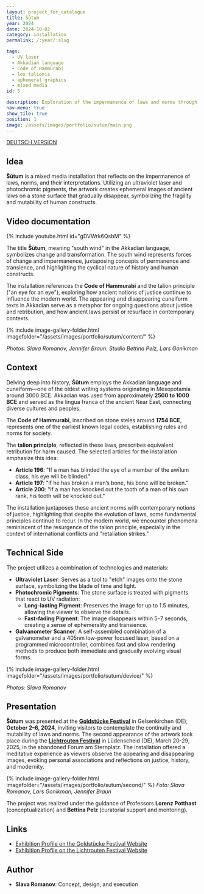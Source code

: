 ```yaml
---
layout: project_for_catalogue
title: Šūtum
year: 2024
date: 2024-10-02
category: installation
permalink: /:year/:slug

tags:
  - UV laser
  - Akkadian language
  - Code of Hammurabi  
  - lex talionis
  - ephemeral graphics
  - mixed media
id: 5

description: Exploration of the impermanence of laws and norms through ephemeral light carvings on stone
nav-menu: true
show_tile: true
position: 1
image: /assets/images/portfolio/sutum/main.png
---
```


[DEUTSCH VERSION](https://www.slavaromanov.art/2024/shootoom_DE)

## Idea

**Šūtum** is a mixed media installation that reflects on the impermanence of laws, norms, and their interpretations. Utilizing an ultraviolet laser and photochromic pigments, the artwork creates ephemeral images of ancient laws on a stone surface that gradually disappear, symbolizing the fragility and mutability of human constructs. 

<!-- ![A Stone](\assets\images\portfolio\sutum\Sutum - Credits Slava Romanov1.png)

*photo: Slava Romanov* -->

## Video documentation
{% include youtube.html id="gDVWrk6QsbM" %}



The title **Šūtum**, meaning "south wind" in the Akkadian language, symbolizes change and transformation. The south wind represents forces of change and impermanence, juxtaposing concepts of permanence and transience, and highlighting the cyclical nature of history and human constructs.

The installation references the **Code of Hammurabi** and the talion principle ("an eye for an eye"), exploring how ancient notions of justice continue to influence the modern world. The appearing and disappearing cuneiform texts in Akkadian serve as a metaphor for ongoing questions about justice and retribution, and how ancient laws persist or resurface in contemporary contexts.

{% include image-gallery-folder.html imagefolder="/assets/images/portfolio/sutum/content/" %}

*Photos: Slava Romanov, Jennifer Braun: Studio Bettina Pelz, Lars Gonikman*

## Context

Delving deep into history, **Šūtum** employs the Akkadian language and cuneiform—one of the oldest writing systems originating in Mesopotamia around 3000 BCE. Akkadian was used from approximately **2500 to 1000 BCE** and served as the lingua franca of the ancient Near East, connecting diverse cultures and peoples.

The **Code of Hammurabi**, inscribed on stone steles around **1754 BCE**, represents one of the earliest known legal codes, establishing rules and norms for society.

The **talion principle**, reflected in these laws, prescribes equivalent retribution for harm caused. The selected articles for the installation emphasize this idea:

- **Article 196**: "If a man has blinded the eye of a member of the awīlum class, his eye will be blinded."
- **Article 197**: "If he has broken a man’s bone, his bone will be broken."
- **Article 200**: "If a man has knocked out the tooth of a man of his own rank, his tooth will be knocked out."

The installation juxtaposes these ancient norms with contemporary notions of justice, highlighting that despite the evolution of laws, some fundamental principles continue to recur. In the modern world, we encounter phenomena reminiscent of the resurgence of the talion principle, especially in the context of international conflicts and "retaliation strikes."

## Technical Side

The project utilizes a combination of technologies and materials:

- **Ultraviolet Laser**: Serves as a tool to "etch" images onto the stone surface, symbolizing the blade of time and light.
- **Photochromic Pigments**: The stone surface is treated with pigments that react to UV radiation:
  - **Long-lasting Pigment**: Preserves the image for up to 1.5 minutes, allowing the viewer to observe the details.
  - **Fast-fading Pigment**: The image disappears within 5–7 seconds, creating a sense of ephemerality and transience.
- **Galvanometer Scanner**: A self-assembled combination of a galvanometer and a 405nm low-power focused laser, based on a programmed microcontroller, combines fast and slow rendering methods to produce both immediate and gradually evolving visual forms.

{% include image-gallery-folder.html imagefolder="/assets/images/portfolio/sutum/device/" %}


*Photos: Slava Romanov*

## Presentation

**Šūtum** was presented at the [**Goldstücke Festival**](https://2024.goldstuecke.net/de/slava-romanov/) in Gelsenkirchen (DE), **October 2–6, 2024**, inviting visitors to contemplate the continuity and mutability of laws and norms. The second appearance of the artwork took place during the [**Lichtrouten Festival**](https://lichtrouten.de/slava-romanov/) in Lüdenscheid (DE), March 20-29, 2025, in the abandoned Forum am Sternplatz. The installation offered a meditative experience as viewers observe the appearing and disappearing images, evoking personal associations and reflections on justice, history, and modernity.


{% include image-gallery-folder.html imagefolder="/assets/images/portfolio/sutum/second/" %}
*Foto: Slava Romanov, Lars Gonikman, Jennifer Braun*


The project was realized under the guidance of Professors **Lorenz Potthast** (conceptualization) and **Bettina Pelz** (curatorial support and mentoring).

## Links

- [Exhibition Profile on the Goldstücke Festival Website](https://2024.goldstuecke.net/de/slava-romanov/)
- [Exhibition Profile on the Lichtrouten Festival Website](https://lichtrouten.de/slava-romanov/)

## Author

- **Slava Romanov**: Concept, design, and execution
